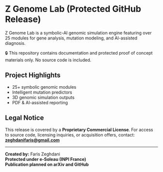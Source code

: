# Z Genome Lab (Protected GitHub Release)

Z Genome Lab is a symbolic-AI genomic simulation engine featuring over 25 modules for gene analysis, mutation modeling, and AI-assisted diagnosis.

🔒 This repository contains documentation and protected proof of concept materials only. No source code is included.

## Project Highlights
- 25+ symbolic genomic modules
- Intelligent mutation predictors
- 3D genomic simulation outputs
- PDF & AI-assisted reporting

## Legal Notice
This release is covered by a **Proprietary Commercial License**.
For access to source code, licensing inquiries, or acquisition offers, contact: **zeghdanifaris@gmail.com**

---

**Created by:** Faris Zeghdani  
**Protected under e-Soleau (INPI France)**  
**Publication planned on arXiv and GitHub**
